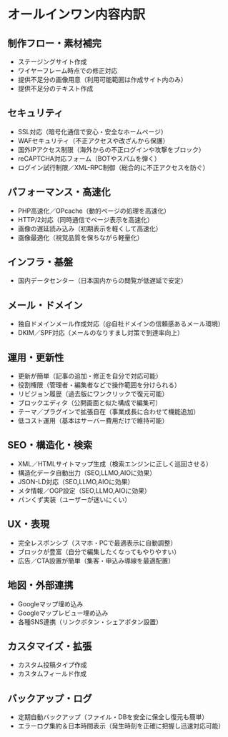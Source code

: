 # オールインワン内容内訳 

## 制作フロー・素材補完
- ステージングサイト作成
- ワイヤーフレーム時点での修正対応
- 提供不足分の画像用意（利用可能範囲は作成サイト内のみ）
- 提供不足分のテキスト作成

## セキュリティ
- SSL対応（暗号化通信で安心・安全なホームページ）
- WAFセキュリティ（不正アクセスや改ざんから保護）
- 国外IPアクセス制限（海外からの不正ログインや攻撃をブロック）
- reCAPTCHA対応フォーム（BOTやスパムを弾く）
- ログイン試行制限／XML-RPC制御（総合的に不正アクセスを防ぐ）

## パフォーマンス・高速化
- PHP高速化／OPcache（動的ページの処理を高速化）
- HTTP/2対応（同時通信でページ表示を高速化）
- 画像の遅延読み込み（初期表示を軽くして高速化）
- 画像最適化（視覚品質を保ちながら軽量化）

## インフラ・基盤
- 国内データセンター（日本国内からの閲覧が低遅延で安定）

## メール・ドメイン
- 独自ドメインメール作成対応（@自社ドメインの信頼感あるメール環境）
- DKIM／SPF対応（メールのなりすまし対策で到達率向上）

## 運用・更新性
- 更新が簡単（記事の追加・修正を自分で対応可能）
- 役割権限（管理者・編集者などで操作範囲を分けられる）
- リビジョン履歴（過去版にワンクリックで復元可能）
- ブロックエディタ（公開画面と似た構成で編集可）
- テーマ／プラグインで拡張自在（事業成長に合わせて機能追加）
- 低コスト運用（基本はサーバー費用だけで維持可能）

## SEO・構造化・検索
- XML／HTMLサイトマップ生成（検索エンジンに正しく巡回させる）
- 構造化データ自動出力（SEO,LLMO,AIOに効果）
- JSON-LD対応（SEO,LLMO,AIOに効果）
- メタ情報／OGP設定（SEO,LLMO,AIOに効果）
- パンくず実装（ユーザーが迷いにくい）

## UX・表現
- 完全レスポンシブ（スマホ・PCで最適表示に自動調整）
- ブロックが豊富（自分で編集したくなってもやりやすい）
- 広告／CTA設置が簡単（集客・申込み導線を最適配置）

## 地図・外部連携
- Googleマップ埋め込み
- Googleマップレビュー埋め込み
- 各種SNS連携（リンクボタン・シェアボタン設置）

## カスタマイズ・拡張
- カスタム投稿タイプ作成
- カスタムフィールド作成

## バックアップ・ログ
- 定期自動バックアップ（ファイル・DBを安全に保全し復元も簡単）
- エラーログ集約＆日本時間表示（発生時刻を正確に把握し迅速対応可能）
